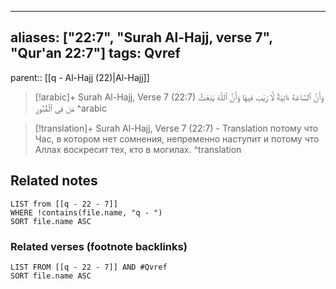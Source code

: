 
---
aliases: ["22:7", "Surah Al-Hajj, verse 7", "Qur'an 22:7"]
tags: Qvref
---

parent:: [[q - Al-Hajj (22)|Al-Hajj]]

> [!arabic]+ Surah Al-Hajj, Verse 7 (22:7)
> <span class="quran-arabic">وَأَنَّ ٱلسَّاعَةَ ءَاتِيَةٌ لَّا رَيْبَ فِيهَا وَأَنَّ ٱللَّهَ يَبْعَثُ مَن فِى ٱلْقُبُورِ</span>
^arabic

> [!translation]+ Surah Al-Hajj, Verse 7 (22:7) - Translation
> потому что Час, в котором нет сомнения, непременно наступит и потому что Аллах воскресит тех, кто в могилах.
^translation



## Related notes
```dataview
LIST from [[q - 22 - 7]]
WHERE !contains(file.name, "q - ")
SORT file.name ASC
```

### Related verses (footnote backlinks)
```dataview
LIST FROM [[q - 22 - 7]] AND #Qvref
SORT file.name ASC
```

